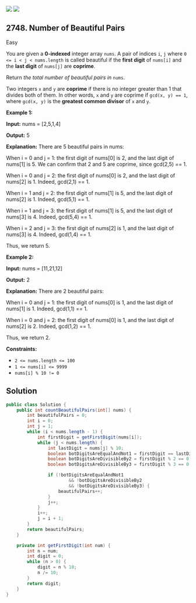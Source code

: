 [![](https://img.shields.io/github/stars/javadev/LeetCode-in-Java?label=Stars&style=flat-square)](https://github.com/javadev/LeetCode-in-Java)
[![](https://img.shields.io/github/forks/javadev/LeetCode-in-Java?label=Fork%20me%20on%20GitHub%20&style=flat-square)](https://github.com/javadev/LeetCode-in-Java/fork)

## 2748\. Number of Beautiful Pairs

Easy

You are given a **0-indexed** integer array `nums`. A pair of indices `i`, `j` where `0 <= i < j < nums.length` is called beautiful if the **first digit** of `nums[i]` and the **last digit** of `nums[j]` are **coprime**.

Return _the total number of beautiful pairs in_ `nums`.

Two integers `x` and `y` are **coprime** if there is no integer greater than 1 that divides both of them. In other words, `x` and `y` are coprime if `gcd(x, y) == 1`, where `gcd(x, y)` is the **greatest common divisor** of `x` and `y`.

**Example 1:**

**Input:** nums = [2,5,1,4]

**Output:** 5

**Explanation:** There are 5 beautiful pairs in nums: 

When i = 0 and j = 1: the first digit of nums[0] is 2, and the last digit of nums[1] is 5. We can confirm that 2 and 5 are coprime, since gcd(2,5) == 1. 

When i = 0 and j = 2: the first digit of nums[0] is 2, and the last digit of nums[2] is 1. Indeed, gcd(2,1) == 1. 

When i = 1 and j = 2: the first digit of nums[1] is 5, and the last digit of nums[2] is 1. Indeed, gcd(5,1) == 1.

When i = 1 and j = 3: the first digit of nums[1] is 5, and the last digit of nums[3] is 4. Indeed, gcd(5,4) == 1.

When i = 2 and j = 3: the first digit of nums[2] is 1, and the last digit of nums[3] is 4. Indeed, gcd(1,4) == 1. 

Thus, we return 5.

**Example 2:**

**Input:** nums = [11,21,12]

**Output:** 2

**Explanation:** There are 2 beautiful pairs: 

When i = 0 and j = 1: the first digit of nums[0] is 1, and the last digit of nums[1] is 1. Indeed, gcd(1,1) == 1. 

When i = 0 and j = 2: the first digit of nums[0] is 1, and the last digit of nums[2] is 2. Indeed, gcd(1,2) == 1. 

Thus, we return 2.

**Constraints:**

*   `2 <= nums.length <= 100`
*   `1 <= nums[i] <= 9999`
*   `nums[i] % 10 != 0`

## Solution

```java
public class Solution {
    public int countBeautifulPairs(int[] nums) {
        int beautifulPairs = 0;
        int i = 0;
        int j = 1;
        while (i < nums.length - 1) {
            int firstDigit = getFirstDigit(nums[i]);
            while (j < nums.length) {
                int lastDigit = nums[j] % 10;
                boolean botDigitsAreEqualAndNot1 = firstDigit == lastDigit && firstDigit > 1;
                boolean botDigitsAreDivisibleBy2 = firstDigit % 2 == 0 && lastDigit % 2 == 0;
                boolean botDigitsAreDivisibleBy3 = firstDigit % 3 == 0 && lastDigit % 3 == 0;

                if (!botDigitsAreEqualAndNot1
                        && !botDigitsAreDivisibleBy2
                        && !botDigitsAreDivisibleBy3) {
                    beautifulPairs++;
                }
                j++;
            }
            i++;
            j = i + 1;
        }
        return beautifulPairs;
    }

    private int getFirstDigit(int num) {
        int n = num;
        int digit = 0;
        while (n > 0) {
            digit = n % 10;
            n /= 10;
        }
        return digit;
    }
}
```